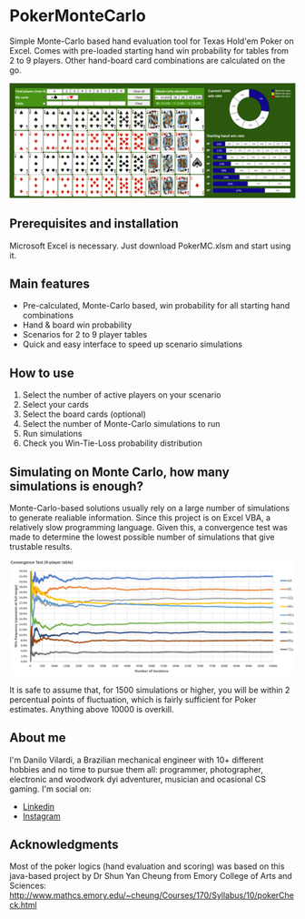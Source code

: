 # PokerMonteCarlo
Simple Monte-Carlo based hand evaluation tool for Texas Hold'em Poker on Excel. Comes with pre-loaded starting hand win probability for tables from 2 to 9 players. Other hand-board card combinations are calculated on the go.

![](images/_MainScreen2.PNG)

## Prerequisites and installation
Microsoft Excel is necessary. Just download PokerMC.xlsm and start using it.

## Main features
* Pre-calculated, Monte-Carlo based, win probability  for all starting hand combinations
* Hand & board win probability
* Scenarios for 2 to 9 player tables
* Quick and easy interface to speed up scenario simulations

## How to use
1. Select the number of active players on your scenario
1. Select your cards
1. Select the board cards (optional)
1. Select the number of Monte-Carlo simulations to run
1. Run simulations
1. Check you Win-Tie-Loss probability distribution

## Simulating on Monte Carlo, how many simulations is enough?
Monte-Carlo-based solutions usually rely on a large number of simulations to generate realiable information. Since this project is on Excel VBA, a relatively slow programming language. Given this, a convergence test was made to determine the lowest possible number of simulations that give trustable results.

![](images/_Convergence.PNG)

It is safe to assume that, for 1500 simulations or higher, you will be within 2 percentual points of fluctuation, which is fairly sufficient for Poker estimates. Anything above 10000 is overkill.

## About me
I'm Danilo Vilardi, a Brazilian mechanical engineer with 10+ different hobbies and no time to pursue them all: programmer, photographer, electronic and woodwork dyi adventurer, musician and ocasional CS gaming.
I'm social on:
* [Linkedin](https://www.linkedin.com/in/danilo-vilardi/)
* [Instagram](https://www.instagram.com/dvilardi/)

## Acknowledgments
Most of the poker logics (hand evaluation and scoring) was based on this java-based project by Dr Shun Yan Cheung from Emory College of Arts and Sciences: http://www.mathcs.emory.edu/~cheung/Courses/170/Syllabus/10/pokerCheck.html

